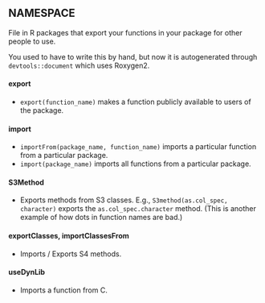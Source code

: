 ## NAMESPACE

File in R packages that export your functions in your package for other people to use.

You used to have to write this by hand, but now it is autogenerated through `devtools::document` which uses Roxygen2.


#### export

* `export(function_name)` makes a function publicly available to users of the package.


#### import

* `importFrom(package_name, function_name)` imports a particular function from a particular package.
* `import(package_name)` imports all functions from a particular package.


#### S3Method

* Exports methods from S3 classes.  E.g., `S3method(as.col_spec, character)` exports the `as.col_spec.character` method.  (This is another example of how dots in function names are bad.)


#### exportClasses, importClassesFrom

* Imports / Exports S4 methods.


#### useDynLib

* Imports a function from C.
